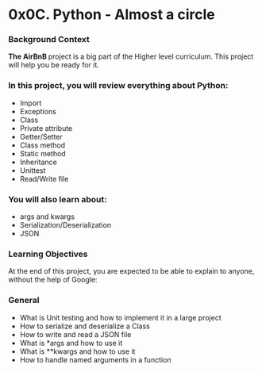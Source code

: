 # 0x0C. Python - Almost a circle

### Background Context

<p><strong>The AirBnB </strong>project is a big part of the Higher level curriculum. This project will help you be ready for it.</p>

### In this project, you will review everything about Python:

- Import
- Exceptions
- Class
- Private attribute
- Getter/Setter
- Class method
- Static method
- Inheritance
- Unittest
- Read/Write file

### You will also learn about:

- args and kwargs
- Serialization/Deserialization
- JSON

### Learning Objectives

At the end of this project, you are expected to be able to explain to anyone, without the help of Google:

### General

- What is Unit testing and how to implement it in a large project
- How to serialize and deserialize a Class
- How to write and read a JSON file
- What is *args and how to use it
- What is **kwargs and how to use it
- How to handle named arguments in a function
